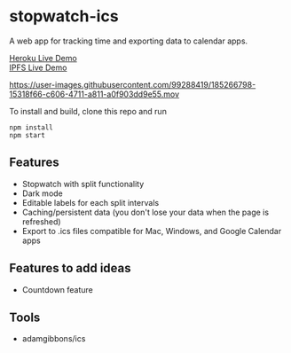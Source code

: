 # stopwatch-ics

A web app for tracking time and exporting data to calendar apps.

[Heroku Live Demo](https://stopwatch-ics.herokuapp.com/)\
[IPFS Live Demo](https://gateway.pinata.cloud/ipfs/Qmbhci7ZvYGFgoarqw9AVgnoj3F92UdffPeKaRGfQyU4as/)

https://user-images.githubusercontent.com/99288419/185266798-15318f66-c606-4711-a811-a0f903dd9e55.mov

To install and build, clone this repo and run

```
npm install
npm start
```

## Features

- Stopwatch with split functionality
- Dark mode
- Editable labels for each split intervals
- Caching/persistent data (you don't lose your data when the page is refreshed)
- Export to .ics files compatible for Mac, Windows, and Google Calendar apps

## Features to add ideas

- Countdown feature

## Tools

- adamgibbons/ics
